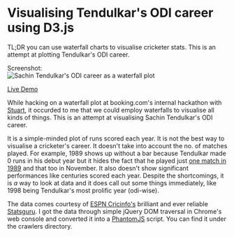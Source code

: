 Visualising Tendulkar's ODI career using D3.js
==============================================

TL;DR you can use waterfall charts to visualise cricketer stats. This
is an attempt at plotting Tendulkar's ODI career.

Screenshot:<br/>
![Sachin Tendulkar's ODI career as a waterfall plot](http://www.deepakg.com/prog/img/waterfall-tendulkar-odi.png)    

[Live Demo](http://www.deepakg.com/prog/code/waterfall/tendulkar-odi-career.html)

While hacking on a
waterfall plot at booking.com's internal hackathon with
[Stuart](http://mrfrisby.com), it occurded to me that we could employ
waterfalls to visualise all kinds of things. This is an attempt at
visualising Sachin Tendulkar's ODI career.

It is a simple-minded plot of runs scored each year. It is not the
best way to visualise a cricketer's career. It doesn't take into
account the no. of matches played. For example, 1989 shows up without
a bar because Tendulkar made 0 runs in his debut year but it hides the
fact that he played just [one match in
1989](http://stats.espncricinfo.com/ci/engine/player/35320.html?class=2;template=results;type=allround;view=match;year=1989)
and that too in November. It also doesn't show significant
performances like centuries scored each year. Despite the
shortcomings, it is _a_ way to look at data and it does call out some
things immediately, like 1998 being Tendulkar's most prolific year
(odi-wise).

The data comes courtesy of [ESPN Cricinfo's](http://www.espncricinfo.com/) brilliant and ever reliable
[Statsguru](http://stats.espncricinfo.com/ci/engine/stats/index.html). I got the data
through simple jQuery DOM traversal in Chrome's web console and
converted it into a [PhantomJS](https://github.com/ariya/phantomjs/)
script. You can find it under the crawlers directory.
